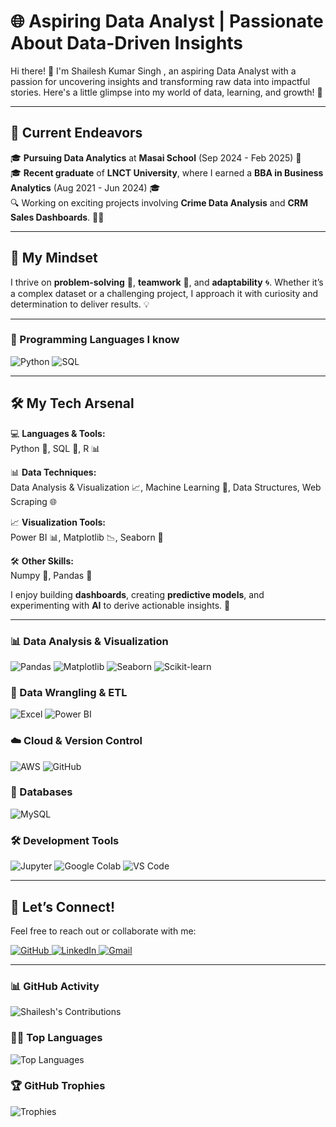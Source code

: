 # 🌐 Aspiring Data Analyst | Passionate About Data-Driven Insights  
Hi there! 👋 I'm Shailesh Kumar Singh , an aspiring Data Analyst with a passion for uncovering insights and transforming raw data into impactful stories. Here's a little glimpse into my world of data, learning, and growth! 🌟

---
## 🌱 Current Endeavors  
🎓 **Pursuing Data Analytics** at **Masai School** (Sep 2024 - Feb 2025) 🎒  
🎓 **Recent graduate** of **LNCT University**, where I earned a **BBA in Business Analytics** (Aug 2021 - Jun 2024) 🎓  
🔍 Working on exciting projects involving **Crime Data Analysis** and **CRM Sales Dashboards**. 🕵️‍♂️ 

---

## 🧠 My Mindset  
I thrive on **problem-solving** 🧩, **teamwork** 🤝, and **adaptability** 🌀. Whether it’s a complex dataset or a challenging project, I approach it with curiosity and determination to deliver results. 💡 

---

### 🔧 Programming Languages I know
<div>
  <img src="https://img.shields.io/badge/Python-3776AB?style=for-the-badge&logo=python&logoColor=white" alt="Python"/>
  <img src="https://img.shields.io/badge/SQL-336791?style=for-the-badge&logo=microsoft-sql-server&logoColor=white" alt="SQL"/>
</div>

---

## 🛠️ My Tech Arsenal  
💻 **Languages & Tools:**  
Python 🐍, SQL 💾, R 📊  

📊 **Data Techniques:**  
Data Analysis & Visualization 📈, Machine Learning 🤖, Data Structures, Web Scraping 🌐  

📈 **Visualization Tools:**  
Power BI 📊, Matplotlib 📉, Seaborn 🎨  

🛠️ **Other Skills:**  
Numpy 🧮, Pandas 🐼  

I enjoy building **dashboards**, creating **predictive models**, and experimenting with **AI** to derive actionable insights. 🤖  

---

### 📊 Data Analysis & Visualization  
<div>
  <img src="https://img.shields.io/badge/Pandas-150458?style=for-the-badge&logo=pandas&logoColor=white" alt="Pandas"/>
  <img src="https://img.shields.io/badge/Matplotlib-013243?style=for-the-badge&logo=matplotlib&logoColor=white" alt="Matplotlib"/>
  <img src="https://img.shields.io/badge/Seaborn-3776AB?style=for-the-badge&logo=python&logoColor=white" alt="Seaborn"/>
  <img src="https://img.shields.io/badge/ScikitLearn-F7931E?style=for-the-badge&logo=scikit-learn&logoColor=white" alt="Scikit-learn"/>
</div>

### 🧹 Data Wrangling & ETL  
<div>
  <img src="https://img.shields.io/badge/Excel-217346?style=for-the-badge&logo=microsoft-excel&logoColor=white" alt="Excel"/>
  <img src="https://img.shields.io/badge/PowerBI-F2C811?style=for-the-badge&logo=power-bi&logoColor=black" alt="Power BI"/>
</div>

### ☁️ Cloud & Version Control  
<div>
  <img src="https://img.shields.io/badge/AWS-FF9900?style=for-the-badge&logo=amazon-aws&logoColor=white" alt="AWS"/>
  <img src="https://img.shields.io/badge/GitHub-181717?style=for-the-badge&logo=github&logoColor=white" alt="GitHub"/>
</div>

### 📂 Databases  
<div>
  <img src="https://img.shields.io/badge/MySQL-4479A1?style=for-the-badge&logo=mysql&logoColor=white" alt="MySQL"/>
</div>

### 🛠 Development Tools  
<div>
  <img src="https://img.shields.io/badge/Jupyter-F37626?style=for-the-badge&logo=jupyter&logoColor=white" alt="Jupyter"/>
  <img src="https://img.shields.io/badge/GoogleColab-F9AB00?style=for-the-badge&logo=google-colab&logoColor=white" alt="Google Colab"/>
  <img src="https://img.shields.io/badge/VSCode-007ACC?style=for-the-badge&logo=visual-studio-code&logoColor=white" alt="VS Code"/>
</div>

---


## 🌱 Let’s Connect!  
Feel free to reach out or collaborate with me:  
<div>
  <a href="https://github.com/shailesh-1011">
    <img src="https://img.shields.io/badge/GitHub-181717?style=for-the-badge&logo=github&logoColor=white" alt="GitHub"/>
  </a>
  <a href="https://www.linkedin.com/in/shaileshkumarsingh1/">
    <img src="https://img.shields.io/badge/LinkedIn-0A66C2?style=for-the-badge&logo=linkedin&logoColor=white" alt="LinkedIn"/>
  </a>
  <a href="mailto:shaileshed@gmail.com">
    <img src="https://img.shields.io/badge/Gmail-D14836?style=for-the-badge&logo=gmail&logoColor=white" alt="Gmail"/>
  </a>
</div>


--- 

### 📊 GitHub Activity  
![Shailesh's Contributions](https://github-readme-stats.vercel.app/api?username=shailesh-1011&show_icons=true&theme=radical&hide_border=true)

### 🧑‍💻 Top Languages  
![Top Languages](https://github-readme-stats.vercel.app/api/top-langs/?username=shailesh-1011&layout=compact&theme=radical&hide_border=true)

### 🏆 GitHub Trophies  
![Trophies](https://github-profile-trophy.vercel.app/?username=shailesh-1011&theme=radical&no-frame=true&margin-w=15)
